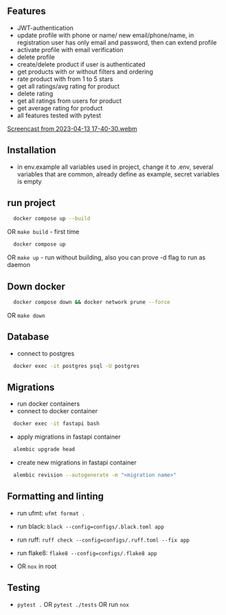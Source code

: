 ## Features
- JWT-authentication
- update profile with phone or name/ new email/phone/name, in registration user has only email and password, then can extend profile
- activate profile with email verification
- delete profile
- create/delete product if user is authenticated
- get products with or without filters and ordering
- rate product with from 1 to 5 stars
- get all ratings/avg rating for product
- delete rating
- get all ratings from users for product
- get average rating for product
- all features tested with pytest

[Screencast from 2023-04-13 17-40-30.webm](https://user-images.githubusercontent.com/91421235/231795625-8d372fca-0d53-4d7a-b111-e41dfe8e8395.webm)

## Installation
- in env.example all variables used in project, change it to .env, several variables that are common, already define as example, secret variables is empty

## run project
```bash
  docker compose up --build
```
OR `make build` - first time
```bash
  docker compose up
```
OR `make up` - run without building, also you can prove -d flag to run as daemon

## Down docker
```bash
  docker compose down && docker network prune --force
```
OR `make down`

## Database
- connect to postgres
```bash
  docker exec -it postgres psql -U postgres
```

## Migrations
- run docker containers 
- connect to docker container
```bash
  docker exec -it fastapi bash
```
- apply migrations  in fastapi container
```bash
  alembic upgrade head
```
- create new migrations in fastapi container
```bash
  alembic revision --autogenerate -m "<migration name>"
``` 

## Formatting and linting
- run ufmt: `ufmt format .`
- run black: `black --config=configs/.black.toml app`
- run ruff: `ruff check --config=configs/.ruff.toml --fix app`
- run flake8: `flake8 --config=configs/.flake8 app`

- OR `nox` in root

## Testing
- `pytest .` OR `pytest ./tests` OR run `nox`
